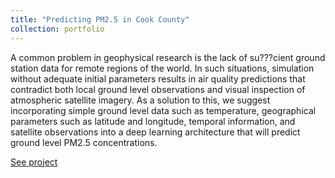 ```yaml
---
title: "Predicting PM2.5 in Cook County"
collection: portfolio
---
```

A common problem in geophysical research is the lack of su???cient ground station data for remote regions of the world. In such situations, simulation without adequate initial parameters results in air quality predictions that contradict both local ground level observations and visual inspection of atmospheric satellite imagery. As a solution to this, we suggest incorporating simple ground level data such as temperature, geographical parameters such as latitude and longitude, temporal information, and satellite observations into a deep learning architecture that will predict ground level PM2.5 concentrations.

[See project](https://github.com/ML-final-project/predicting_pm2.5)

